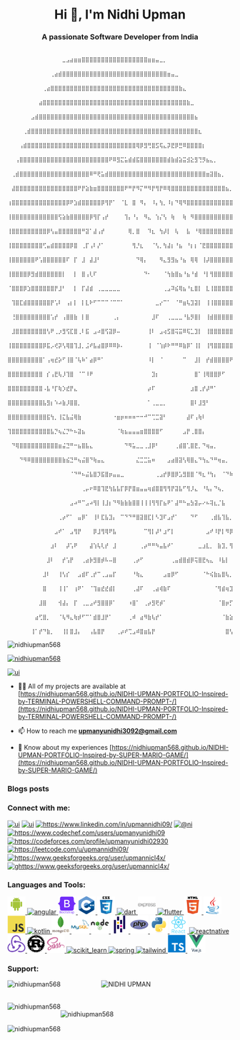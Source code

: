 <h1 align="center">Hi 👋, I'm Nidhi Upman</h1>
<h3 align="center">A passionate Software Developer from India</h3>


      ⠀⠀⠀⠀⠀⠀⠀⠀⠀⠀⠀⠀⠀⠀⣀⣠⣴⣶⣶⣿⣿⣿⣿⣿⣿⣿⣿⣿⣿⣿⣿⣿⣿⣿⣿⣿⣶⣶⣤⣀⡀⠀⠀⠀⠀⠀⠀⠀⠀⠀⠀⠀⠀⠀⠀⠀⠀⠀⠀⠀⠀⠀⠀⠀⠀
        ⠀⠀⠀⠀⠀⠀⠀⠀⠀⠀⠀⢀⣴⣾⣿⣿⣿⣿⣿⣿⣿⣿⣿⣿⣿⣿⣿⣿⣿⣿⣿⣿⣿⣿⣿⣿⣿⣿⣿⣿⣿⣶⣤⣀⠀⠀⠀⠀⠀⠀⠀⠀⠀⠀⠀⠀⠀⠀⠀⠀⠀⠀⠀⠀⠀
        ⠀⠀⠀⠀⠀⠀⠀⠀⠀⢀⣴⣿⣿⣿⣿⣿⣿⣿⣿⣿⣿⣿⣿⣿⣿⣿⣿⣿⣿⣿⣿⣿⣿⣿⣿⣿⣿⣿⣿⣿⣿⣿⣿⣿⣷⣄⠀⠀⠀⠀⠀⠀⠀⠀⠀⠀⠀⠀⠀⠀⠀⠀⠀⠀⠀
        ⠀⠀⠀⠀⠀⠀⠀⠀⣴⣿⣿⣿⣿⣿⣿⣿⣿⣿⣿⣿⣿⣿⣿⣿⣿⣿⣿⣿⣿⣿⣿⣿⣿⣿⣿⣿⣿⣿⣿⣿⣿⣿⣿⣿⣿⣿⣷⣀⠀⠀⠀⠀⠀⠀⠀⠀⠀⠀⠀⠀⠀⠀⠀⠀⠀
        ⠀⠀⠀⠀⠀⠀⣠⣾⣿⣿⣿⣿⣿⣿⣿⣿⣿⣿⣿⣿⣿⣿⣿⣿⣿⣿⣿⣿⣿⣿⣿⣿⣿⣿⣿⣿⣿⣿⣿⣿⣿⣿⣿⣿⣿⣿⣿⣿⣦⠀⠀⠀⠀⠀⠀⠀⠀⠀⠀⠀⠀⠀⠀⠀⠀
        ⠀⠀⠀⠀⢀⣾⣿⣿⣿⣿⣿⣿⣿⣿⣿⣿⣿⣿⣿⣿⣿⣿⣿⣿⣿⣿⣿⣿⣿⣿⣿⣿⣿⣿⣿⣿⣿⣿⣿⣿⣿⣿⣿⣿⣿⣿⣿⣿⣿⣆⠀⠀⠀⠀⠀⠀⠀⠀⠀⠀⠀⠀⠀⠀⠀
        ⠀⠀⠀⢠⣾⣿⣿⣿⣿⣿⣿⣿⣿⣿⣿⣿⣿⣿⣿⣿⣿⣿⣿⣿⣿⣿⣿⣿⣿⣿⣿⣿⣿⢿⡿⣻⢛⣿⣫⢯⣄⡽⣟⡿⣛⠿⣿⣿⣿⣿⡆⠀⠀⠀⠀⠀⠀⠀⠀⠀⠀⠀⠀⠀⠀
        ⠀⠀⢠⣿⣿⣿⣿⣿⣿⣿⣿⣿⣿⣿⣿⣿⣿⣿⣿⣿⣿⣿⣿⣿⣿⣿⠟⠿⣻⣍⣥⣾⣾⣯⣿⣿⣿⣿⣿⣿⣿⣾⣷⣾⣵⣭⣺⣕⣻⢙⡻⣦⣄⡀⠀⠀⠀⠀⠀⠀⠀⠀⠀⠀⠀
        ⠀⢀⣾⣿⣿⣿⣿⣿⣿⣿⣿⣿⣿⣿⣿⣿⣿⣿⣿⣿⣿⠿⠛⢟⣥⣾⣿⣿⣿⣿⣿⣿⣿⣿⣿⣿⣿⣿⣿⣿⣿⣿⣿⣿⣿⣿⣿⣿⣿⣿⣿⣶⣽⣿⣦⡀⠀⠀⠀⠀⠀⠀⠀⠀⠀
        ⠀⣼⣿⣿⣿⣿⣿⣿⣿⣿⣿⣿⣿⣿⣿⣿⣿⣿⠟⡟⣵⣷⣶⣿⣿⣿⣿⣿⣿⣿⠟⠛⡟⠻⡍⠛⠻⡟⢻⡟⠿⢿⣿⣿⣿⣿⣿⣿⣿⣿⣿⣿⣿⣿⣿⣿⣦⡀⠀⠀⠀⠀⠀⠀⠀
        ⢰⣿⣿⣿⣿⣿⣿⣿⣿⣿⣿⣿⣿⣿⣿⡿⠟⣱⣾⣿⣿⣿⣿⣿⡿⢻⡟⠁⠀⠈⣇⠀⣿⠀⠻⡄⠀⠸⡄⢳⡀⠸⡆⠙⢿⠻⣿⣿⣿⣿⣿⣿⣿⣿⣿⣿⣿⣿⣦⠀⠀⠀⠀⠀⠀
        ⢸⣿⣿⣿⣿⣿⣿⣿⣿⣿⣿⣿⣿⢫⣵⣷⣿⣿⣿⣿⣿⡿⢻⡏⢠⡞⠀⠀⠀⠀⢹⡄⠘⡄⠀⠻⣄⠀⢱⡌⢣⠀⢷⠀⠀⢷⠀⠻⣿⣿⣿⣿⣿⣿⣿⣿⣿⣿⣿⣿⣄⠀⠀⠀⠀
        ⢸⣿⣿⣿⣿⣿⣿⣿⣿⣿⡿⢣⣤⣿⣿⣿⣿⣿⣿⠛⣽⠁⣼⢠⡞⠀⠀⠀⠀⠀⠀⢿⡀⣿⠀⠀⠹⣆⠀⢳⡼⡇⠀⢧⠀⠀⣧⠀⠘⢿⣿⣿⣿⣿⣿⣿⣿⣿⣿⣿⣿⣆⠀⠀⠀
        ⢸⣿⣿⣿⣿⣿⣿⣿⣿⢋⣤⣾⣿⣿⣿⣿⡿⣿⠀⢀⡏⢠⠇⡜⠁⠀⠀⠀⠀⠀⠀⠀⢻⡘⣆⠀⠀⠈⢣⡀⢳⣼⡆⠘⣦⠀⠘⡆⡆⠈⣟⣿⣿⣿⣿⣿⣿⣿⣿⣿⣿⣿⣆⠀⠀
        ⢸⣿⣿⣿⣿⣿⣿⠟⢡⣿⣿⣿⣿⣿⣿⠏⠀⡏⠀⣸⠀⣼⣸⠃⠀⠀⠀⠀⠀⠀⠀⠀⠀⠙⢿⡄⠀⠀⠀⠻⣄⣻⣻⣦⠘⣦⠀⢿⢿⠀⢸⡼⣿⣿⣿⣿⣿⣿⣿⣿⣿⣿⣿⣇⠀
        ⢸⣿⣿⣿⣿⡿⣻⣾⣿⣿⣿⣿⣿⣿⡇⠀⠀⡇⠀⣿⢠⢇⠏⠀⠀⠀⠀⠀⠀⠀⠀⠀⠀⠀⠀⠙⠂⠀⠀⠀⠈⢳⣷⣿⣦⠘⣦⠘⣾⠀⠘⡇⢻⣿⣿⣿⣿⣿⣿⣿⣿⣿⣿⣿⠀
        ⠈⣿⣿⣿⡿⣱⣿⣿⣿⣿⣿⣿⡟⣸⠃⠀⠀⡇⠀⡏⣼⣾⠀⢀⣀⣀⣀⣀⣀⠀⠀⠀⠀⠀⠀⠀⠀⠀⠀⠀⢀⣠⠽⣮⢿⣦⠘⣆⣿⡇⠀⣇⢸⣿⣿⣿⣿⣿⣿⣿⣿⣿⣿⡿⠀
        ⠀⢹⣿⣏⣾⣿⣿⣿⣿⣿⣿⡟⢡⠇⠀⢠⡆⡇⠀⡇⣇⠗⠋⠉⠉⠉⠈⠉⠉⠁⠀⠀⠀⠀⠀⠀⠀⠀⣀⡔⠉⠁⠀⠈⠛⣶⢧⣹⣽⡇⠀⢸⢸⣿⣿⣿⣿⣿⣿⣿⣿⣿⣿⠃⠀
        ⠀⢘⣿⣿⣿⣿⣿⣿⣿⣿⣿⢡⡞⠀⢠⣿⣿⣷⠀⡇⣿⠀⠀⠀⠀⠀⠀⢀⡄⠀⠀⠀⠀⠀⠀⠀⠀⣸⠏⠀⠀⢀⣀⣀⣀⠘⣧⡻⣿⡇⠀⢸⣾⣿⣿⣿⣿⣿⣿⣿⣿⣿⠃⠀⠀
        ⠀⣸⣿⣿⣿⣿⣿⣿⣿⣿⢣⠟⢀⡰⣻⢫⣏⣿⢀⠇⣯⠀⣠⠴⣿⢫⣽⡿⠤⠀⠀⠀⠀⠀⠀⠀⢸⠇⠀⣠⢴⣫⣿⢭⣭⠿⢯⣁⣹⡇⠀⢸⣿⣿⣿⣿⣿⣿⣿⣿⡿⠁⠀⠀⠀
        ⢸⣿⣿⣿⣿⣿⣿⣿⣿⡿⣯⡠⢞⡽⢣⢿⣿⢹⣸⡀⣨⠞⣧⣴⣿⡿⠿⠿⡷⠄⠀⠀⠀⠀⠀⠀⢸⠀⠈⢱⡾⠗⠛⠛⠿⣷⡿⠁⢸⡇⠀⢸⢻⣿⣿⣿⣿⣿⣿⠟⠁⠀⠀⠀⠀
        ⣿⣿⣿⣿⣿⣿⣿⣿⣿⠁⢠⢶⣞⡵⠋⢸⣿⠈⢧⠷⠁⣴⡿⠛⠁⠀⠀⠀⠀⠀⠀⠀⠀⠀⠀⠀⠸⡇⠀⠈⠀⠀⠀⠀⠀⠉⠀⠀⣸⡇⠀⡞⣾⣿⣿⣿⣿⠟⠁⠀⠀⠀⠀⠀⠀
        ⣿⣿⣿⣿⣿⣿⣿⣿⣿⠀⡎⢠⣟⢧⡸⢹⣿⠀⠈⠉⠸⠟⠀⠀⠀⠀⠀⠀⠀⠀⠀⠀⠀⠀⠀⠀⠀⣹⡆⠀⠀⠀⠀⠀⠀⠀⠀⠀⣿⠁⢸⢿⣿⣿⡿⠋⠀⠀⠀⠀⠀⠀⠀⠀⠀
        ⣿⣿⣿⣿⣿⣿⣿⣿⣿⠠⣧⠘⡏⢷⡱⣞⡟⣄⠀⠀⠀⠀⠀⠀⠀⠀⠀⠀⠀⠀⠀⠀⠀⠀⠀⠀⡴⠏⠀⠀⠀⠀⠀⠀⠀⠀⠀⣰⣿⢀⡞⡼⠛⠁⠀⠀⠀⠀⠀⠀⠀⠀⠀⠀⠀
        ⣿⣿⣿⣿⣿⣿⣿⣿⣿⣧⣻⡆⠱⠴⣷⡸⣿⣿⡀⠀⠀⠀⠀⠀⠀⠀⠀⠀⠀⠀⠀⠀⠀⠀⠀⠀⠁⢀⣀⣀⡀⠀⠀⠀⠀⠀⠀⣿⠇⣸⣻⠃⠀⠀⠀⠀⠀⠀⠀⠀⠀⠀⠀⠀⠀
        ⣿⣿⣿⣿⣿⣿⣿⣿⣿⣿⣯⢳⡀⢸⣍⣧⣬⢿⣷⠀⠀⠀⠀⠀⠀⠀⠀⠐⣶⡶⠶⠶⠶⠒⠒⠚⠉⢉⣉⣽⠃⠀⠀⠀⠀⠀⣼⠏⢠⢷⠇⠀⠀⠀⠀⠀⠀⠀⠀⠀⠀⠀⠀⠀⠀
        ⢹⣿⣿⣿⣿⣿⣿⣿⣿⣿⣿⣧⡙⢦⣌⡙⠓⠦⣽⣦⠀⠀⠀⠀⠀⠀⠀⠀⠈⢷⣦⣤⣤⣤⣶⣿⣿⣿⣿⠋⠀⠀⠀⠀⠀⣠⡟⢀⣿⣿⡄⠀⠀⠀⠀⠀⠀⠀⠀⠀⠀⠀⠀⠀⠀
        ⠀⠙⢿⣿⣿⣿⣿⣿⣿⣿⣿⣿⣿⣶⣬⣙⠛⠒⣦⣿⣧⣄⠀⠀⠀⠀⠀⠀⠀⠀⠙⠻⣥⣀⣀⢀⣸⡿⠃⠀⠀⠀⠀⢀⣾⣿⢁⣿⣟⡀⠙⢶⣤⡀⠀⠀⠀⠀⠀⠀⠀⠀⠀⠀⠀
        ⠀⠀⠀⠙⠻⠿⣿⣿⣿⣿⣿⣿⣿⣿⣷⣮⣙⠛⢦⣬⣿⠙⢷⣤⣄⠀⠀⠀⠀⠀⠀⠀⠀⣌⣉⣉⣥⠶⠀⠀⠀⣠⣴⣿⣽⢣⢿⣿⣄⠙⢳⣄⠙⠛⢶⣤⡀⠀⠀⠀⠀⠀⠀⠀⠀
        ⠀⠀⠀⠀⠀⠀⠀⠀⠀⠀⠀⠀⠀⠀⠀⠀⠈⠙⠛⠦⣬⣧⣿⡹⣯⣿⡶⣤⣤⣀⠀⠀⠀⠀⠀⠀⠀⠀⢀⣠⡞⡿⣿⡿⣡⣻⣿⣿⠈⠻⣆⠘⢳⡄⠀⠈⠙⠷⣶⢄⡤⠰⠤⡤⢤
        ⠀⠀⠀⠀⠀⠀⠀⠀⠀⠀⠀⠀⠀⠀⠀⠀⠀⠀⠀⢀⡤⠖⠿⣿⢹⣟⢳⣧⣧⡏⡿⡟⣿⣶⣤⣤⢶⣾⣿⣿⢻⢻⡟⣽⣧⠋⢻⡸⣄⠀⠘⢧⡄⠙⢦⡀⠀⠀⠀⠙⢶⣟⠛⢺⡟
        ⠀⠀⠀⠀⠀⠀⠀⠀⠀⠀⠀⠀⠀⠀⠀⠀⣠⠴⠛⠉⣠⠴⢻⡇⢸⣸⡆⠙⠻⣷⣷⣷⣿⣿⢸⢸⢸⢻⢻⡏⣦⠟⠁⣼⠛⠓⣤⣳⣽⡤⠔⠦⢽⣆⡈⣧⠀⠀⠀⠀⠀⠘⢷⡀⠀
        ⠀⠀⠀⠀⠀⠀⠀⠀⠀⠀⠀⠀⠀⢀⡴⠋⠁⠀⣤⡿⠁⠀⢸⠇⣏⣧⣹⡄⠀⠉⠙⠙⠛⣿⣽⣿⣏⡇⠣⣹⠏⣠⡞⠁⠀⠀⠀⠙⠋⠀⠀⠀⢀⣾⣧⢹⣧⡀⠀⠀⠀⠀⠈⣷⠀
        ⠀⠀⠀⠀⠀⠀⠀⠀⠀⠀⠀⠀⣠⠞⠁⠀⣠⢻⡟⠀⠀⠀⡿⣸⢻⢿⠟⣧⠀⠀⠀⠀⠀⠀⠀⠉⢻⡇⡼⠃⣰⠋⡇⠀⠀⠀⠀⠀⠀⠀⠀⣠⠞⠸⡟⡇⠻⡿⡄⠀⠀⠀⠀⠸⡇
        ⠀⠀⠀⠀⠀⠀⠀⠀⠀⠀⠀⣰⠇⠀⠀⡼⢡⠟⠀⠀⠀⣼⢱⢧⢇⡞⠀⣸⠀⠀⠀⠀⠀⠀⢀⡴⠛⠛⠳⣤⣧⠞⠁⠀⠀⠀⠀⠀⠀⣀⣰⣇⡀⠀⣷⣹⡀⢻⣻⡀⠀⠀⠀⠀⣇
        ⠀⠀⠀⠀⠀⠀⠀⠀⠀⠀⣸⠇⠀⠀⡞⢡⡟⠀⠀⢀⣴⡷⣻⣿⡾⠧⠤⣿⠀⠀⠀⠀⢀⡴⠋⠀⠀⠀⠀⠀⠀⠀⢀⣤⣾⣿⣾⡿⢭⣿⣟⢦⣄⠀⠸⣧⡇⠀⡇⣧⠀⠀⠀⡸⡻
        ⠀⠀⠀⠀⠀⠀⠀⠀⠀⣸⠇⠀⠀⢸⢣⡎⠀⠀⣠⣾⠏⢀⡞⠉⢀⣠⣤⡏⠀⠀⠀⠀⠘⢷⣄⠀⠀⠀⠀⠀⣠⣶⡿⠋⠀⠀⠀⠀⠀⠀⠈⠓⢮⣷⣦⣿⢧⡀⡇⣿⠀⠀⡸⢡⠃
        ⠀⠀⠀⠀⠀⠀⠀⠀⠀⣿⠀⠀⠀⢸⢸⠁⠀⢰⠟⠁⠀⠈⢹⣶⣞⣞⣾⡇⠀⠀⠀⠀⢀⣼⠏⠀⠀⢀⣴⢾⣷⠏⠀⠀⠀⠀⠀⠀⠀⠀⠀⠀⠀⠈⢻⣾⢶⣹⡀⡏⠀⣸⠁⡀⠀
        ⠀⠀⠀⠀⠀⠀⠀⠀⣸⣿⠀⠀⠀⢺⣼⡄⠀⡏⠀⢀⣀⣠⠞⣻⣿⣿⡿⠁⠀⠀⠀⠰⣿⠁⠀⢀⡴⣻⢟⡾⠁⠀⠀⠀⠀⠀⠀⠀⠀⠀⠀⠀⠀⠀⠈⣿⡶⡋⣱⠁⢠⠃⢠⠁⠀
        ⠀⠀⠀⠀⠀⠀⠀⣴⢋⣿⡀⠀⠀⠈⢧⠻⣄⢷⡾⠋⠉⠁⣾⣿⣸⡟⠁⠀⠀⠀⠀⢀⠾⠀⣴⠻⣷⢧⡞⠁⠀⠀⠀⠀⠀⠀⠀⠀⠀⠀⠀⠀⠀⠀⠀⠈⣷⣵⡿⠀⣸⠀⠈⠀⠀
        ⠀⠀⠀⠀⠀⠀⢸⠁⡞⠙⣷⡀⠀⠀⢸⡇⣿⣸⡄⠀⠀⢠⣧⣿⡟⠀⠀⠀⢀⡴⠞⢉⣠⠾⣿⣶⣧⡟⠀⠀⠀⠀⠀⠀⠀⠀⠀⠀⠀⠀⠀⠀⠀⠀⠀⠀⣿⢣⠁⠀⢻⠀⢸⡆⠀         
                                                                        


<p align="left"> <img src="https://komarev.com/ghpvc/?username=nidhiupman568&label=Profile%20views&color=0e75b6&style=flat" alt="nidhiupman568" /> </p>

<p align="left"> <a href="https://github.com/ryo-ma/github-profile-trophy"><img src="https://github-profile-trophy.vercel.app/?username=nidhiupman568" alt="nidhiupman568" /></a> </p>

<p align="left"> <a href="https://twitter.com/ui" target="blank"><img src="https://img.shields.io/twitter/follow/ui?logo=twitter&style=for-the-badge" alt="ui" /></a> </p>

- 👨‍💻 All of my projects are available at [https://nidhiupman568.github.io/NIDHI-UPMAN-PORTFOLIO-Inspired-by-TERMINAL-POWERSHELL-COMMAND-PROMPT-/](https://nidhiupman568.github.io/NIDHI-UPMAN-PORTFOLIO-Inspired-by-TERMINAL-POWERSHELL-COMMAND-PROMPT-/)

 

- 📫 How to reach me **upmanyunidhi3092@gmail.com**

- 📄 Know about my experiences [https://nidhiupman568.github.io/NIDHI-UPMAN-PORTFOLIO-Inspired-by-SUPER-MARIO-GAME/](https://nidhiupman568.github.io/NIDHI-UPMAN-PORTFOLIO-Inspired-by-SUPER-MARIO-GAME/)

### Blogs posts
<!-- BLOG-POST-LIST:START -->
<!-- BLOG-POST-LIST:END -->

<h3 align="left">Connect with me:</h3>
<p align="left">
<a href="https://dev.to/ui" target="blank"><img align="center" src="https://raw.githubusercontent.com/rahuldkjain/github-profile-readme-generator/master/src/images/icons/Social/devto.svg" alt="ui" height="30" width="40" /></a>
<a href="https://twitter.com/ui" target="blank"><img align="center" src="https://raw.githubusercontent.com/rahuldkjain/github-profile-readme-generator/master/src/images/icons/Social/twitter.svg" alt="ui" height="30" width="40" /></a>
<a href="https://linkedin.com/in/https://www.linkedin.com/in/upmannidhi09/" target="blank"><img align="center" src="https://raw.githubusercontent.com/rahuldkjain/github-profile-readme-generator/master/src/images/icons/Social/linked-in-alt.svg" alt="https://www.linkedin.com/in/upmannidhi09/" height="30" width="40" /></a>
<a href="https://medium.com/@ni" target="blank"><img align="center" src="https://raw.githubusercontent.com/rahuldkjain/github-profile-readme-generator/master/src/images/icons/Social/medium.svg" alt="@ni" height="30" width="40" /></a>
<a href="https://www.codechef.com/users/https://www.codechef.com/users/upmanyunidhi09" target="blank"><img align="center" src="https://cdn.jsdelivr.net/npm/simple-icons@3.1.0/icons/codechef.svg" alt="https://www.codechef.com/users/upmanyunidhi09" height="30" width="40" /></a>
<a href="https://codeforces.com/profile/https://codeforces.com/profile/upmanyunidhi02930" target="blank"><img align="center" src="https://raw.githubusercontent.com/rahuldkjain/github-profile-readme-generator/master/src/images/icons/Social/codeforces.svg" alt="https://codeforces.com/profile/upmanyunidhi02930" height="30" width="40" /></a>
<a href="https://www.leetcode.com/https://leetcode.com/u/upmannidhi09/" target="blank"><img align="center" src="https://raw.githubusercontent.com/rahuldkjain/github-profile-readme-generator/master/src/images/icons/Social/leet-code.svg" alt="https://leetcode.com/u/upmannidhi09/" height="30" width="40" /></a>
<a href="https://auth.geeksforgeeks.org/user/https://www.geeksforgeeks.org/user/upmannicl4x/" target="blank"><img align="center" src="https://raw.githubusercontent.com/rahuldkjain/github-profile-readme-generator/master/src/images/icons/Social/geeks-for-geeks.svg" alt="https://www.geeksforgeeks.org/user/upmannicl4x/" height="30" width="40" /></a>
<a href="/ghttps://www.geeksforgeeks.org/user/upmannicl4x/" target="blank"><img align="center" src="https://raw.githubusercontent.com/rahuldkjain/github-profile-readme-generator/master/src/images/icons/Social/rss.svg" alt="ghttps://www.geeksforgeeks.org/user/upmannicl4x/" height="30" width="40" /></a>
</p>

<h3 align="left">Languages and Tools:</h3>
<p align="left"> <a href="https://developer.android.com" target="_blank" rel="noreferrer"> <img src="https://raw.githubusercontent.com/devicons/devicon/master/icons/android/android-original-wordmark.svg" alt="android" width="40" height="40"/> </a> <a href="https://angular.io" target="_blank" rel="noreferrer"> <img src="https://angular.io/assets/images/logos/angular/angular.svg" alt="angular" width="40" height="40"/> </a> <a href="https://getbootstrap.com" target="_blank" rel="noreferrer"> <img src="https://raw.githubusercontent.com/devicons/devicon/master/icons/bootstrap/bootstrap-plain-wordmark.svg" alt="bootstrap" width="40" height="40"/> </a> <a href="https://www.w3schools.com/cpp/" target="_blank" rel="noreferrer"> <img src="https://raw.githubusercontent.com/devicons/devicon/master/icons/cplusplus/cplusplus-original.svg" alt="cplusplus" width="40" height="40"/> </a> <a href="https://www.w3schools.com/css/" target="_blank" rel="noreferrer"> <img src="https://raw.githubusercontent.com/devicons/devicon/master/icons/css3/css3-original-wordmark.svg" alt="css3" width="40" height="40"/> </a> <a href="https://dart.dev" target="_blank" rel="noreferrer"> <img src="https://www.vectorlogo.zone/logos/dartlang/dartlang-icon.svg" alt="dart" width="40" height="40"/> </a> <a href="https://expressjs.com" target="_blank" rel="noreferrer"> <img src="https://raw.githubusercontent.com/devicons/devicon/master/icons/express/express-original-wordmark.svg" alt="express" width="40" height="40"/> </a> <a href="https://flutter.dev" target="_blank" rel="noreferrer"> <img src="https://www.vectorlogo.zone/logos/flutterio/flutterio-icon.svg" alt="flutter" width="40" height="40"/> </a> <a href="https://www.w3.org/html/" target="_blank" rel="noreferrer"> <img src="https://raw.githubusercontent.com/devicons/devicon/master/icons/html5/html5-original-wordmark.svg" alt="html5" width="40" height="40"/> </a> <a href="https://www.java.com" target="_blank" rel="noreferrer"> <img src="https://raw.githubusercontent.com/devicons/devicon/master/icons/java/java-original.svg" alt="java" width="40" height="40"/> </a> <a href="https://developer.mozilla.org/en-US/docs/Web/JavaScript" target="_blank" rel="noreferrer"> <img src="https://raw.githubusercontent.com/devicons/devicon/master/icons/javascript/javascript-original.svg" alt="javascript" width="40" height="40"/> </a> <a href="https://kotlinlang.org" target="_blank" rel="noreferrer"> <img src="https://www.vectorlogo.zone/logos/kotlinlang/kotlinlang-icon.svg" alt="kotlin" width="40" height="40"/> </a> <a href="https://www.mongodb.com/" target="_blank" rel="noreferrer"> <img src="https://raw.githubusercontent.com/devicons/devicon/master/icons/mongodb/mongodb-original-wordmark.svg" alt="mongodb" width="40" height="40"/> </a> <a href="https://www.mysql.com/" target="_blank" rel="noreferrer"> <img src="https://raw.githubusercontent.com/devicons/devicon/master/icons/mysql/mysql-original-wordmark.svg" alt="mysql" width="40" height="40"/> </a> <a href="https://nodejs.org" target="_blank" rel="noreferrer"> <img src="https://raw.githubusercontent.com/devicons/devicon/master/icons/nodejs/nodejs-original-wordmark.svg" alt="nodejs" width="40" height="40"/> </a> <a href="https://pandas.pydata.org/" target="_blank" rel="noreferrer"> <img src="https://raw.githubusercontent.com/devicons/devicon/2ae2a900d2f041da66e950e4d48052658d850630/icons/pandas/pandas-original.svg" alt="pandas" width="40" height="40"/> </a> <a href="https://www.php.net" target="_blank" rel="noreferrer"> <img src="https://raw.githubusercontent.com/devicons/devicon/master/icons/php/php-original.svg" alt="php" width="40" height="40"/> </a> <a href="https://www.python.org" target="_blank" rel="noreferrer"> <img src="https://raw.githubusercontent.com/devicons/devicon/master/icons/python/python-original.svg" alt="python" width="40" height="40"/> </a> <a href="https://reactjs.org/" target="_blank" rel="noreferrer"> <img src="https://raw.githubusercontent.com/devicons/devicon/master/icons/react/react-original-wordmark.svg" alt="react" width="40" height="40"/> </a> <a href="https://reactnative.dev/" target="_blank" rel="noreferrer"> <img src="https://reactnative.dev/img/header_logo.svg" alt="reactnative" width="40" height="40"/> </a> <a href="https://redux.js.org" target="_blank" rel="noreferrer"> <img src="https://raw.githubusercontent.com/devicons/devicon/master/icons/redux/redux-original.svg" alt="redux" width="40" height="40"/> </a> <a href="https://www.rust-lang.org" target="_blank" rel="noreferrer"> <img src="https://raw.githubusercontent.com/devicons/devicon/master/icons/rust/rust-plain.svg" alt="rust" width="40" height="40"/> </a> <a href="https://sass-lang.com" target="_blank" rel="noreferrer"> <img src="https://raw.githubusercontent.com/devicons/devicon/master/icons/sass/sass-original.svg" alt="sass" width="40" height="40"/> </a> <a href="https://scikit-learn.org/" target="_blank" rel="noreferrer"> <img src="https://upload.wikimedia.org/wikipedia/commons/0/05/Scikit_learn_logo_small.svg" alt="scikit_learn" width="40" height="40"/> </a> <a href="https://spring.io/" target="_blank" rel="noreferrer"> <img src="https://www.vectorlogo.zone/logos/springio/springio-icon.svg" alt="spring" width="40" height="40"/> </a> <a href="https://tailwindcss.com/" target="_blank" rel="noreferrer"> <img src="https://www.vectorlogo.zone/logos/tailwindcss/tailwindcss-icon.svg" alt="tailwind" width="40" height="40"/> </a> <a href="https://www.typescriptlang.org/" target="_blank" rel="noreferrer"> <img src="https://raw.githubusercontent.com/devicons/devicon/master/icons/typescript/typescript-original.svg" alt="typescript" width="40" height="40"/> </a> <a href="https://vuejs.org/" target="_blank" rel="noreferrer"> <img src="https://raw.githubusercontent.com/devicons/devicon/master/icons/vuejs/vuejs-original-wordmark.svg" alt="vuejs" width="40" height="40"/> </a> </p>

<h3 align="left">Support:</h3>
<p><a href="https://www.buymeacoffee.com/nidhiupman568"> <img align="left" src="https://cdn.buymeacoffee.com/buttons/v2/default-yellow.png" height="50" width="210" alt="nidhiupman568" /></a><a href="https://ko-fi.com/NIDHI UPMAN"> <img align="left" src="https://cdn.ko-fi.com/cdn/kofi3.png?v=3" height="50" width="210" alt="NIDHI UPMAN" /></a></p><br><br>

<p><img align="left" src="https://github-readme-stats.vercel.app/api/top-langs?username=nidhiupman568&show_icons=true&locale=en&layout=compact" alt="nidhiupman568" /></p>

<p>&nbsp;<img align="center" src="https://github-readme-stats.vercel.app/api?username=nidhiupman568&show_icons=true&locale=en" alt="nidhiupman568" /></p>

<p><img align="center" src="https://github-readme-streak-stats.herokuapp.com/?user=nidhiupman568&" alt="nidhiupman568" /></p>
